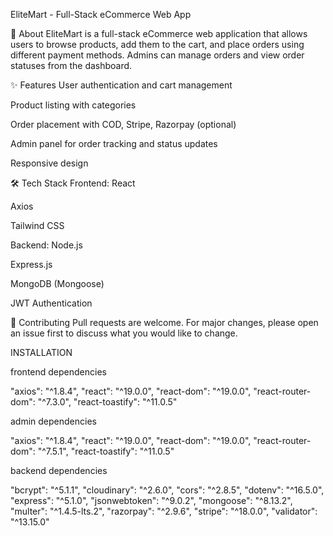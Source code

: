 EliteMart - Full-Stack eCommerce Web App

📖 About
EliteMart is a full-stack eCommerce web application that allows users to browse products, add them to the cart, and place orders using different payment methods. Admins can manage orders and view order statuses from the dashboard.

✨ Features
User authentication and cart management

Product listing with categories

Order placement with COD, Stripe, Razorpay (optional)

Admin panel for order tracking and status updates

Responsive design

🛠 Tech Stack
Frontend:
React

Axios

Tailwind CSS

Backend:
Node.js

Express.js

MongoDB (Mongoose)

JWT Authentication



🤝 Contributing
Pull requests are welcome. For major changes, please open an issue first to discuss what you would like to change.




INSTALLATION 

frontend dependencies

"axios": "^1.8.4",
"react": "^19.0.0",
"react-dom": "^19.0.0",
"react-router-dom": "^7.3.0",
"react-toastify": "^11.0.5"


admin dependencies

"axios": "^1.8.4",
"react": "^19.0.0",
"react-dom": "^19.0.0",
"react-router-dom": "^7.5.1",
"react-toastify": "^11.0.5"

backend dependencies

"bcrypt": "^5.1.1",
"cloudinary": "^2.6.0",
"cors": "^2.8.5",
"dotenv": "^16.5.0",
"express": "^5.1.0",
"jsonwebtoken": "^9.0.2",
"mongoose": "^8.13.2",
"multer": "^1.4.5-lts.2",
"razorpay": "^2.9.6",
"stripe": "^18.0.0",
"validator": "^13.15.0"
